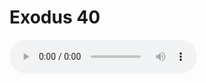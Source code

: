 # Exodus 40

<audio controls>
  <source src="https://openbible.com/audio/hays/BSB_02_Exo_040_H.mp3" type="audio/mp3" />
  <a href="https://openbible.com/audio/hays/BSB_02_Exo_040_H.mp3" download="https://openbible.com/audio/hays/BSB_02_Exo_040_H.mp3">Download MP3 audio</a>.
</audio>

<!--@include: @/bible/translations/bsb/02_exo/verses/040.md-->